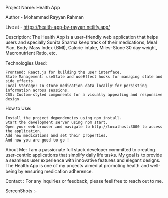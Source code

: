 Project Name: Health App

Author - Mohammad Rayyan Rahman

Live at - https://health-app-by-rayyan.netlify.app/

Description:
The Health App is a user-friendly web application that helps users and specially Sunita Sharma keep track of their medications, Meal Plan, Body Mass Index (BMI), Calorie intake, Miles-Stone 30 day weight, Macronutrient Ratio, etc.

Technologies Used:

    Frontend: React.js for building the user interface.
    State Management: useState and useEffect hooks for managing state and side effects.
    Local Storage: To store medication data locally for persisting information across sessions.
    CSS: Custom-styled components for a visually appealing and responsive design.

How to Use:

    Install the project dependencies using npm install.
    Start the development server using npm start.
    Open your web browser and navigate to http://localhost:3000 to access the application.
    Add new medications and set their properties.
    And now you are good to go !

About Me:
I am a passionate full stack developer committed to creating user-centric applications that simplify daily life tasks. My goal is to provide a seamless user experience with innovative features and elegant designs. The Health App is one of my projects aimed at promoting health and well-being by ensuring medication adherence.

Contact :
For any inquiries or feedback, please feel free to reach out to me.

ScreenShots :-
